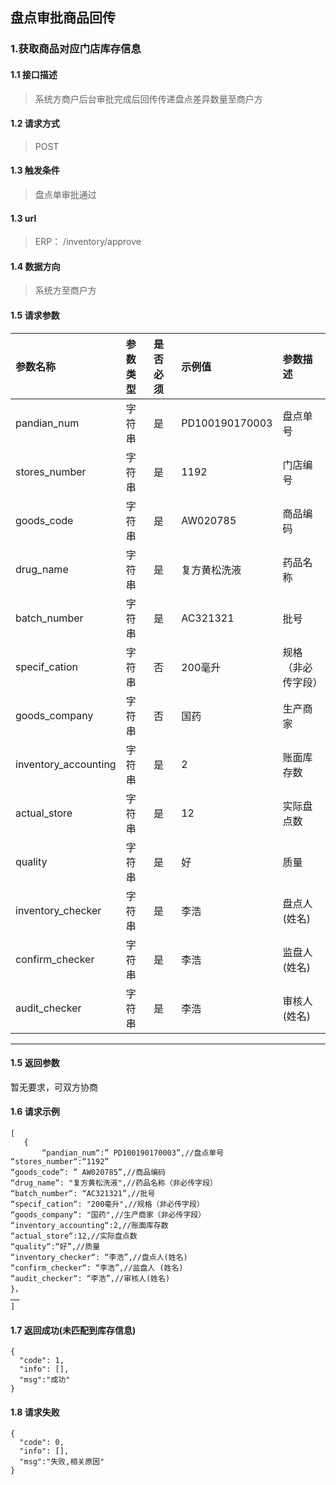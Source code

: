## 盘点审批商品回传
### 1.获取商品对应门店库存信息
#### 1.1 接口描述
> 系统方商户后台审批完成后回传传递盘点差异数量至商户方
#### 1.2 请求方式
> POST
#### 1.3 触发条件
> 盘点单审批通过
#### 1.3 url
> ERP：
> /inventory/approve
#### 1.4 数据方向
> 系统方至商户方
#### 1.5 请求参数
| 参数名称 | 参数类型 | 是否必须 | 示例值 | 参数描述  |
| :---         |     :---      |     :--- | :--- | :--- |
| pandian_num   | 字符串     | 是    | PD100190170003    | 盘点单号 |
| stores_number   | 字符串    | 是    | 1192    | 门店编号 |
| goods_code   | 字符串    | 是    | AW020785    | 商品编码 |
| drug_name   | 字符串    | 是    | 复方黄松洗液    | 药品名称 |
| batch_number   | 字符串    | 是    | AC321321    | 批号 |
| specif_cation   | 字符串    | 否    | 200毫升    | 规格（非必传字段） |
| goods_company   | 字符串    | 否    | 国药    | 生产商家 |
| inventory_accounting   | 字符串    | 是    | 2   | 账面库存数 |
| actual_store   | 字符串    | 是    | 12    | 实际盘点数 |
| quality   | 字符串    | 是    | 好    | 质量 |
| inventory_checker   | 字符串    | 是    | 李浩    | 盘点人(姓名) |
| confirm_checker   | 字符串    | 是    | 李浩    | 监盘人(姓名) |
| audit_checker   | 字符串    | 是    | 李浩   | 审核人(姓名) |
--------------------- 
#### 1.5 返回参数
暂无要求，可双方协商
#### 1.6 请求示例
 ``` 
[
	{
		“pandian_num“:” PD100190170003”,//盘点单号
“stores_number“:“1192”
“goods_code“: ” AW020785”,//商品编码
“drug_name“: "复方黄松洗液",//药品名称（非必传字段）
“batch_number“: “AC321321”,//批号
“specif_cation“: "200毫升",//规格（非必传字段）
“goods_company“: "国药",//生产商家（非必传字段）
“inventory_accounting“:2,//账面库存数
“actual_store“:12,//实际盘点数
“quality“:“好”,//质量
“inventory_checker“: “李浩”,//盘点人(姓名)
“confirm_checker“: “李浩”,//监盘人 (姓名)
“audit_checker“: “李浩”,//审核人(姓名)
}，
……
]
```
#### 1.7 返回成功(未匹配到库存信息)
```
{
  "code": 1,
  "info": [],
  "msg":"成功"
}
```
#### 1.8 请求失败
```
{
  "code": 0,
  "info": [],
  "msg":"失败,相关原因"
}
```

